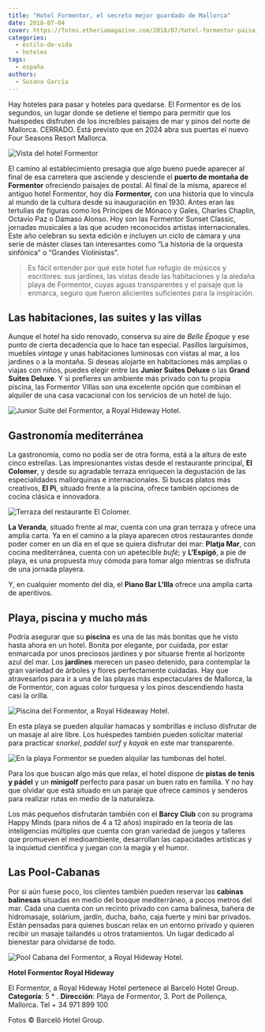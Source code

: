 ```yaml
---
title: "Hotel Formentor, el secreto mejor guardado de Mallorca"
date: 2018-07-04
cover: https://fotos.etheriamagazine.com/2018/07/hotel-formentor-paisaje-e1558348682480.jpg
categories: 
  - estilo-de-vida
  - hoteles
tags: 
  - españa
authors: 
  - Susana García
---
```


Hay hoteles para pasar y hoteles para quedarse. El Formentor es de los segundos, un 
lugar donde se detiene el tiempo para permitir que los huéspedes disfruten de los 
increíbles paisajes de mar y pinos del norte de Mallorca. CERRADO. Está previsto que en 
2024 abra sus puertas el nuevo Four Seasons Resort Mallorca. 

![Vista del hotel Formentor](https://fotos.etheriamagazine.com/2018/07/hotel-formentor-paisaje-e1558348682480.jpg "Vista del hotel Formentor.")

El camino al establecimiento presagia que algo bueno puede aparecer al final de esa 
carretera que asciende y desciende el **puerto de montaña de Formentor** ofreciendo 
paisajes de postal. Al final de la misma, aparece el antiguo hotel Formentor, hoy día 
**Formentor,** con una historia que lo vincula al mundo de la cultura desde su 
inauguración en 1930. Antes eran las tertulias de figuras como los Príncipes de Mónaco y 
Gales, Charles Chaplin, Octavio Paz o Dámaso Alonso. Hoy son las Formentor Sunset 
Classic, jornadas musicales a las que acuden reconocidos artistas internacionales. Este 
año celebran su sexta edición e incluyen un ciclo de cámara y una serie de máster clases 
tan interesantes como “La historia de la orquesta sinfónica” o “Grandes Violinistas”. 

> Es fácil entender por qué este hotel fue refugio de músicos y escritores: sus jardines, 
> las vistas desde las habitaciones y la aledaña playa de Formentor, cuyas aguas 
> transparentes y el paisaje que la enmarca, seguro que fueron alicientes suficientes para 
> la inspiración. 

## Las habitaciones, las suites y las villas

Aunque el hotel ha sido renovado, conserva su aire de _Belle Époque_ y ese punto de 
cierta decadencia que lo hace tan especial. Pasillos larguísimos, muebles _vintage_ y 
unas habitaciones luminosas con vistas al mar, a los jardines o a la montaña. Si deseas 
alojarte en habitaciones más amplias o viajas con niños, puedes elegir entre las 
**Junior Suites Deluxe** o las **Grand Suites Deluxe**. Y si prefieres un ambiente más 
privado con tu propia piscina, las Formentor Villas son una excelente opción que 
combinan el alquiler de una casa vacacional con los servicios de un hotel de lujo. 

![Junior Suite del Formentor, a Royal Hideway Hotel.](https://fotos.etheriamagazine.com/2018/07/hotel-formentor-habitacion-e1558348761164.jpg "Junior Suite del Formentor, a Royal Hideway Hotel.")

## Gastronomía mediterránea

La gastronomía, como no podía ser de otra forma, está a la altura de este cinco 
estrellas. Las impresionantes vistas desde el restaurante principal, **El Colomer**, y 
desde su agradable terraza enriquecen la degustación de las especialidades mallorquinas 
e internacionales. Si buscas platos más creativos, **El Pi**, situado frente a la 
piscina, ofrece también opciones de cocina clásica e innovadora. 

![Terraza del restaurante El Colomer.](https://fotos.etheriamagazine.com/2018/07/hotel-formentor-restaurante-e1558348782779.jpg "Terraza del restaurante El Colomer.")

**La Veranda**, situado frente al mar, cuenta con una gran terraza y ofrece una amplia 
carta. Ya en el camino a la playa aparecen otros restaurantes donde poder comer en un 
día en el que se quiera disfrutar del mar: **Platja Mar**, con cocina mediterránea, 
cuenta con un apetecible _bufé_; y **L’Espigó**, a pie de playa, es una propuesta muy 
cómoda para tomar algo mientras se disfruta de una jornada playera. 

Y, en cualquier momento del día, el **Piano Bar L’Illa** ofrece una amplia carta de 
aperitivos. 

## Playa, piscina y mucho más

Podría asegurar que su **piscina** es una de las más bonitas que he visto hasta ahora en 
un hotel. Bonita por elegante, por cuidada, por estar enmarcada por unos preciosos 
jardines y por situarse frente al horizonte azul del mar. Los **jardines** merecen un 
paseo detenido, para contemplar la gran variedad de árboles y flores perfectamente 
cuidadas. Hay que atravesarlos para ir a una de las playas más espectaculares de 
Mallorca, la de Formentor, con aguas color turquesa y los pinos descendiendo hasta casi 
la orilla. 

![Piscina del Formentor, a Royal Hideaway Hotel.](https://fotos.etheriamagazine.com/2018/07/hotel-formentor-piscina-e1558348814592.jpg "Piscina del Formentor, a Royal Hideaway Hotel.")

En esta playa se pueden alquilar hamacas y sombrillas e incluso disfrutar de un masaje 
al aire libre. Los huéspedes también pueden solicitar material para practicar _snorkel_, 
_paddel surf_ y _kayak_ en este mar transparente. 

![En la playa Formentor se pueden alquilar las tumbonas del hotel.](https://fotos.etheriamagazine.com/2018/07/hotel-formentor-playa-e1558348834935.jpg "En la playa Formentor se pueden alquilar las tumbonas del hotel.")

Para los que buscan algo más que relax, el hotel dispone de **pistas de tenis y pádel** 
y un **minigolf** perfecto para pasar un buen rato en familia. Y no hay que olvidar que 
está situado en un paraje que ofrece caminos y senderos para realizar rutas en medio de 
la naturaleza. 

Los más pequeños disfrutarán también con el **Barcy Club** con su programa Happy Minds 
(para niños de 4 a 12 años) inspirado en la teoría de las inteligencias múltiples que 
cuenta con gran variedad de juegos y talleres que promueven el medioambiente, 
desarrollan las capacidades artísticas y la inquietud científica y juegan con la magia y 
el humor. 

## Las Pool-Cabanas

Por si aún fuese poco, los clientes también pueden reservar las **cabinas balinesas** 
situadas en medio del bosque mediterráneo, a pocos metros del mar. Cada una cuenta con 
un recinto privado con cama balinesa, bañera de hidromasaje, solárium, jardín, ducha, 
baño, caja fuerte y mini bar privados. Están pensadas para quienes buscan relax en un 
entorno privado y quieren recibir un masaje tailandés u otros tratamientos. Un lugar 
dedicado al bienestar para olvidarse de todo. 

![Pool Cabana del Formentor, a Royal Hideway Hotel.](https://fotos.etheriamagazine.com/2018/07/hotel-formentor-pool-cabanas-e1558348869153.jpg "Pool Cabana del Formentor, a Royal Hideway Hotel.")

**Hotel Formentor Royal Hideway** 

El Formentor, a Royal Hideway Hotel pertenece al Barceló Hotel Group. **Categoría**: 5 
\* . **Dirección**: Playa de Formentor, 3. Port de Pollença, Mallorca. Tel + 34 971 899 
100 

Fotos © Barceló Hotel Group.

